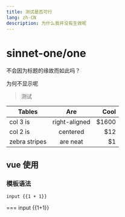 ```yaml
---
title: 测试是否可行
lang: zh-CN
description: 为什么我并没有生效呢
---
```


# sinnet-one/one

不会因为标题的缘故而如此吗？

为何不显示呢

> 测试

| Tables        |      Are      |   Cool |
| ------------- | :-----------: | -----: |
| col 3 is      | right-aligned | \$1600 |
| col 2 is      |   centered    |   \$12 |
| zebra stripes |   are neat    |    \$1 |

## vue 使用

### 模板语法

```
input {{1 + 1}}
```

===
input {{1+1}}
